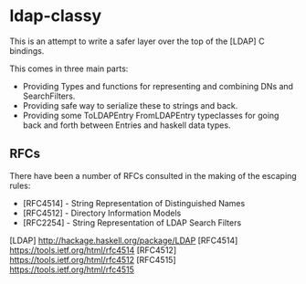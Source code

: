 # ldap-classy

This is an attempt to write a safer layer over the top of the [LDAP] C bindings.

This comes in three main parts:

- Providing Types and functions for representing and combining DNs and SearchFilters.
- Providing safe way to serialize these to strings and back.
- Providing some ToLDAPEntry FromLDAPEntry typeclasses for going back and forth between Entries and haskell data types.

## RFCs 

There have been a number of RFCs consulted in the making of the escaping rules:

- [RFC4514] - String Representation of Distinguished Names
- [RFC4512] - Directory Information Models
- [RFC2254] - String Representation of LDAP Search Filters

[LDAP] http://hackage.haskell.org/package/LDAP
[RFC4514] https://tools.ietf.org/html/rfc4514
[RFC4512] https://tools.ietf.org/html/rfc4512
[RFC4515] https://tools.ietf.org/html/rfc4515